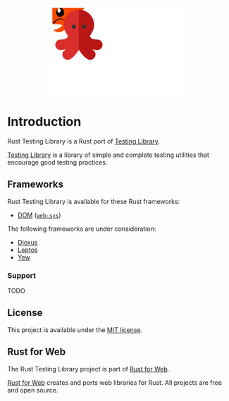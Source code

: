 <p align="center">
    <img src="./images/logo.svg" width="300" height="200" alt="Rust Testing Library Logo">
</p>

# Introduction

Rust Testing Library is a Rust port of [Testing Library](https://testing-library.com/).

[Testing Library](https://testing-library.com/) is a library of simple and complete testing utilities that encourage good testing practices.

## Frameworks

Rust Testing Library is available for these Rust frameworks:

- [DOM](./packages/dom) ([`web-sys`](https://rustwasm.github.io/wasm-bindgen/web-sys/index.html))

The following frameworks are under consideration:

- [Dioxus](https://dioxuslabs.com/)
- [Leptos](https://leptos.dev/)
- [Yew](https://yew.rs/)

### Support

TODO

## License

This project is available under the [MIT license](https://github.com/RustForWeb/radix/blob/main/LICENSE.md).

## Rust for Web

The Rust Testing Library project is part of [Rust for Web](https://github.com/RustForWeb).

[Rust for Web](https://github.com/RustForWeb) creates and ports web libraries for Rust. All projects are free and open source.
